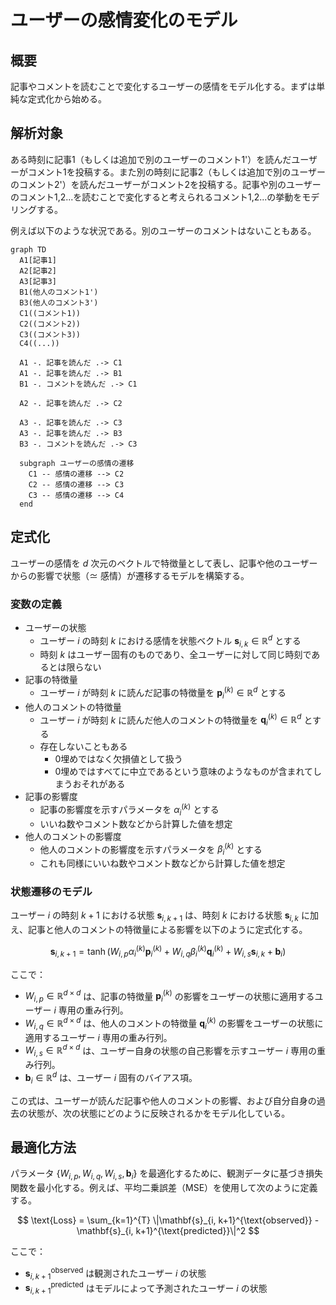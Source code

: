 # ユーザーの感情変化のモデル

## 概要

記事やコメントを読むことで変化するユーザーの感情をモデル化する。まずは単純な定式化から始める。

## 解析対象

ある時刻に記事1（もしくは追加で別のユーザーのコメント1'）を読んだユーザーがコメント1を投稿する。また別の時刻に記事2（もしくは追加で別のユーザーのコメント2'）を読んだユーザーがコメント2を投稿する。記事や別のユーザーのコメント1,2...を読むことで変化すると考えられるコメント1,2...の挙動をモデリングする。

例えば以下のような状況である。別のユーザーのコメントはないこともある。

```mermaid
graph TD
  A1[記事1]
  A2[記事2]
  A3[記事3]
  B1(他人のコメント1')
  B3(他人のコメント3')
  C1((コメント1))
  C2((コメント2))
  C3((コメント3))
  C4((...))
  
  A1 -. 記事を読んだ .-> C1
  A1 -. 記事を読んだ .-> B1
  B1 -. コメントを読んだ .-> C1

  A2 -. 記事を読んだ .-> C2

  A3 -. 記事を読んだ .-> C3
  A3 -. 記事を読んだ .-> B3
  B3 -. コメントを読んだ .-> C3

  subgraph ユーザーの感情の遷移
    C1 -- 感情の遷移 --> C2
    C2 -- 感情の遷移 --> C3
    C3 -- 感情の遷移 --> C4
  end
```

## 定式化

ユーザーの感情を $d$ 次元のベクトルで特徴量として表し、記事や他のユーザーからの影響で状態（$\simeq$ 感情）が遷移するモデルを構築する。

### 変数の定義

- ユーザーの状態
  - ユーザー $i$ の時刻 $k$ における感情を状態ベクトル $\mathbf{s}_{i, k} \in \mathbb{R}^d$ とする
  - 時刻 $k$ はユーザー固有のものであり、全ユーザーに対して同じ時刻であるとは限らない
- 記事の特徴量
  - ユーザー $i$ が時刻 $k$ に読んだ記事の特徴量を $\mathbf{p}_{i}^{(k)} \in \mathbb{R}^d$ とする
- 他人のコメントの特徴量
  - ユーザー $i$ が時刻 $k$ に読んだ他人のコメントの特徴量を $\mathbf{q}_{i}^{(k)} \in \mathbb{R}^d$ とする
  - 存在しないこともある
    - 0埋めではなく欠損値として扱う
    - 0埋めではすべてに中立であるという意味のようなものが含まれてしまうおそれがある
- 記事の影響度
  - 記事の影響度を示すパラメータを $\alpha_{i}^{(k)}$ とする
  - いいね数やコメント数などから計算した値を想定
- 他人のコメントの影響度
  - 他人のコメントの影響度を示すパラメータを $\beta_{i}^{(k)}$ とする
  - これも同様にいいね数やコメント数などから計算した値を想定

### 状態遷移のモデル

ユーザー $i$ の時刻 $k+1$ における状態 $\mathbf{s}_{i, k+1}$ は、時刻 $k$ における状態 $\mathbf{s}_{i, k}$ に加え、記事と他人のコメントの特徴量による影響を以下のように定式化する。

$$
\mathbf{s}_{i, k+1} = \tanh{\left(
  W_{i, p} \alpha_{i}^{(k)} \mathbf{p}_{i}^{(k)}  + W_{i, q}  \beta_{i}^{(k)} \mathbf{q}_{i}^{(k)}  + W_{i, s} \mathbf{s}_{i, k} + \mathbf{b}_{i}
\right)}
$$

ここで：

- $W_{i, p} \in \mathbb{R}^{d \times d}$ は、記事の特徴量 $\mathbf{p}_{i}^{(k)}$ の影響をユーザーの状態に適用するユーザー $i$ 専用の重み行列。
- $W_{i, q} \in \mathbb{R}^{d \times d}$ は、他人のコメントの特徴量 $\mathbf{q}_{i}^{(k)}$ の影響をユーザーの状態に適用するユーザー $i$ 専用の重み行列。
- $W_{i, s} \in \mathbb{R}^{d \times d}$ は、ユーザー自身の状態の自己影響を示すユーザー $i$ 専用の重み行列。
- $\mathbf{b}_{i} \in \mathbb{R}^d$ は、ユーザー $i$ 固有のバイアス項。

この式は、ユーザーが読んだ記事や他人のコメントの影響、および自分自身の過去の状態が、次の状態にどのように反映されるかをモデル化している。

## 最適化方法

パラメータ $\{W_{i, p}, W_{i, q}, W_{i, s}, \mathbf{b}_{i}\}$ を最適化するために、観測データに基づき損失関数を最小化する。例えば、平均二乗誤差（MSE）を使用して次のように定義する。

$$
\text{Loss} = \sum_{k=1}^{T} \|\mathbf{s}_{i, k+1}^{\text{observed}} - \mathbf{s}_{i, k+1}^{\text{predicted}}\|^2
$$

ここで：

- $\mathbf{s}_{i, k+1}^{\text{observed}}$ は観測されたユーザー $i$ の状態
- $\mathbf{s}_{i, k+1}^{\text{predicted}}$ はモデルによって予測されたユーザー $i$ の状態
